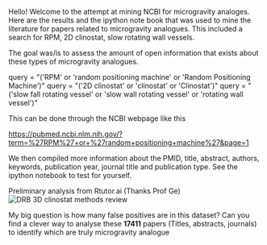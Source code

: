Hello! 
Welcome to the attempt at mining NCBI for microgravity analoges. 
Here are the results and the ipython note book that was used to mine the literature for papers related to microgravity analogues. 
This included a search for RPM, 2D clinostat, slow rotating wall vessels. 

The goal was/is to assess the amount of open information that exists about these types of microgravity analogues. 

query = "('RPM' or 'random positioning machine' or 'Random Positioning Machine')"
query = "('2D clinostat' or 'clinostat' or 'Clinostat')" 
query = "('slow fall rotating vessel' or 'slow wall rotating vessel' or 'rotating wall vessel')"

This can be done through the NCBI webpage like this

https://pubmed.ncbi.nlm.nih.gov/?term=%27RPM%27+or+%27random+positioning+machine%27&page=1

We then compiled more information about the PMID, title, abstract, authors, keywords, publication year, journal title and publication type. 
See the ipython notebook to test for yourself. 

Preliminary analysis from Rtutor.ai (Thanks Prof Ge)
![DRB 3D clinostat methods review](https://github.com/dr-richard-barker/Microgravity_analogue_review/assets/8679982/46697904-b4c4-4395-97f0-d2f3731cc182)


My big question is how many false positives are in this dataset? 
Can you find a clever way to analyse these **17411** papers (Titles, abstracts, journals) to identify which are truly microgravity analogue  
